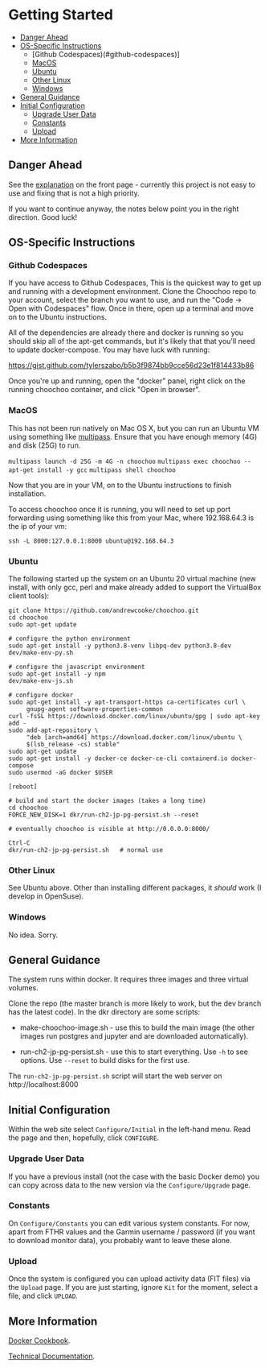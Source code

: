 
# Getting Started

* [Danger Ahead](#danger-ahead)
* [OS-Specific Instructions](#os-specific-instructions)
  * [Github Codespaces)(#github-codespaces)]
  * [MacOS](#macos)
  * [Ubuntu](#ubuntu)
  * [Other Linux](#other-linux)
  * [Windows](#windows)
* [General Guidance](#general-guidance)
* [Initial Configuration](#initial-configuration)
  * [Upgrade User Data](#upgrade-user-data)
  * [Constants](#constants)
  * [Upload](#upload)
* [More Information](#more-information)

## Danger Ahead

See the [explanation](https://github.com/andrewcooke/choochoo) on the front
page - currently this project is not easy to use and fixing that is not a
high priority.

If you want to continue anyway, the notes below point you in the right
direction. Good luck!

## OS-Specific Instructions

### Github Codespaces

If you have access to Github Codespaces, This is the quickest way to get up and 
running with a development environment. Clone the Choochoo repo to your account,
select the branch you want to use, and run the "Code -> Open with Codespaces" flow.
Once in there, open up a terminal and move on to the Ubuntu instructions. 

All of the dependencies are already there and docker is running so you should skip
all of the apt-get commands, but it's likely that that you'll need to update
docker-compose. You may have luck with running:

https://gist.github.com/tylerszabo/b5b3f9874bb9cce56d23e1f814433b86

Once you're up and running, open the "docker" panel, right click on the running
choochoo container, and click "Open in browser". 


### MacOS

This has not been run natively on Mac OS X, but you can run an Ubuntu VM using
something like [multipass](http://multipass.run). Ensure that you have enough 
memory (4G) and disk (25G) to run.

`multipass launch -d 25G -m 4G -n choochoo`
`multipass exec choochoo -- apt-get install -y gcc`
`multipass shell choochoo`

Now that you are in your VM, on to the Ubuntu instructions to finish installation.

To access choochoo once it is running, you will need to set up port forwarding using
something like this from your Mac, where 192.168.64.3 is the ip of your vm:

`ssh -L 8000:127.0.0.1:8000 ubuntu@192.168.64.3`

### Ubuntu

The following started up the system on an Ubuntu 20 virtual machine (new
install, with only gcc, perl and make already added to support the VirtualBox
client tools):

```
git clone https://github.com/andrewcooke/choochoo.git
cd choochoo
sudo apt-get update

# configure the python environment
sudo apt-get install -y python3.8-venv libpq-dev python3.8-dev
dev/make-env-py.sh

# configure the javascript environment
sudo apt-get install -y npm
dev/make-env-js.sh

# configure docker
sudo apt-get install -y apt-transport-https ca-certificates curl \
     gnupg-agent software-properties-common
curl -fsSL https://download.docker.com/linux/ubuntu/gpg | sudo apt-key add -
sudo add-apt-repository \
     "deb [arch=amd64] https://download.docker.com/linux/ubuntu \
     $(lsb_release -cs) stable"
sudo apt-get update
sudo apt-get install -y docker-ce docker-ce-cli containerd.io docker-compose
sudo usermod -aG docker $USER

[reboot]

# build and start the docker images (takes a long time)
cd choochoo
FORCE_NEW_DISK=1 dkr/run-ch2-jp-pg-persist.sh --reset

# eventually choochoo is visible at http://0.0.0.0:8000/

Ctrl-C
dkr/run-ch2-jp-pg-persist.sh   # normal use
```

### Other Linux

See Ubuntu above.  Other than installing different packages, it *should* work
(I develop in OpenSuse).

### Windows

No idea.  Sorry.

## General Guidance

The system runs within docker.  It requires three images and three virtual
volumes.

Clone the repo (the master branch is more likely to work, but the dev branch
has the latest code).  In the dkr directory are some scripts:

* make-choochoo-image.sh - use this to build the main image (the other images
  run postgres and jupyter and are downloaded automatically).

* run-ch2-jp-pg-persist.sh - use this to start everything.  Use `-h` to see
  options.  Use `--reset` to build disks for the first use.

The `run-ch2-jp-pg-persist.sh` script will start the web server on
http://localhost:8000

## Initial Configuration

Within the web site select `Configure/Initial` in the left-hand menu.
Read the page and then, hopefully, click `CONFIGURE`.

### Upgrade User Data

If you have a previous install (not the case with the basic Docker
demo) you can copy across data to the new version via the
`Configure/Upgrade` page.

### Constants

On `Configure/Constants` you can edit various system constants.  For
now, apart from FTHR values and the Garmin username / password (if you
want to download monitor data), you probably want to leave these
alone.

### Upload

Once the system is configured you can upload activity data (FIT files)
via the `Upload` page.  If you are just starting, ignore `Kit` for the
moment, select a file, and click `UPLOAD`.

## More Information

[Docker Cookbook](docker).

[Technical Documentation](technical).
